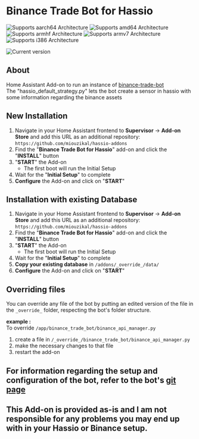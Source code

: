 # Binance Trade Bot for Hassio

![Supports aarch64 Architecture][aarch64-shield] ![Supports amd64 Architecture][amd64-shield] ![Supports armhf Architecture][armhf-shield] ![Supports armv7 Architecture][armv7-shield] ![Supports i386 Architecture][i386-shield]

![Current version][version]

## About

Home Assistant Add-on to run an instance of [binance-trade-bot](https://github.com/edeng23/binance-trade-bot)  
The "hassio_default_strategy.py" lets the bot create a sensor in hassio with some information regarding the binance assets

## New Installation

1. Navigate in your Home Assistant frontend to **Supervisor** -> **Add-on Store** and add this URL as an additional repository: `https://github.com/miouzikal/hassio-addons`
2. Find the "**Binance Trade Bot for Hassio**" add-on and click the "**INSTALL**" button
3. "**START**" the Add-on
   * The first boot will run the Initial Setup
4. Wait for the "**Initial Setup**" to complete
5. **Configure** the Add-on and click on "**START**"

## Installation with existing Database

1. Navigate in your Home Assistant frontend to **Supervisor** -> **Add-on Store** and add this URL as an additional repository: `https://github.com/miouzikal/hassio-addons`
2. Find the "**Binance Trade Bot for Hassio**" add-on and click the "**INSTALL**" button
3. "**START**" the Add-on
   * The first boot will run the Initial Setup
4. Wait for the "**Initial Setup**" to complete
5. **Copy your existing database** in `/addons/_override_/data/`
6. **Configure** the Add-on and click on "**START**"

## Overriding files

You can override any file of the bot by putting an edited version of the file in the `_override_` folder, respecting the bot's folder structure.
  
**example :**  
To override `/app/binance_trade_bot/binance_api_manager.py`
  1. create a file in `/_override_/binance_trade_bot/binance_api_manager.py`
  2. make the necessary changes to that file
  3. restart the add-on
  
## For information regarding the setup and configuration of the bot, refer to the bot's [git page](https://github.com/edeng23/binance-trade-bot)
  

## This Add-on is provided as-is and I am not responsible for any problems you may end up with in your Hassio or Binance setup.

[aarch64-shield]: https://img.shields.io/badge/aarch64-yes-green.svg
[amd64-shield]: https://img.shields.io/badge/amd64-yes-green.svg
[armhf-shield]: https://img.shields.io/badge/armhf-yes-green.svg
[armv7-shield]: https://img.shields.io/badge/armv7-yes-green.svg
[i386-shield]: https://img.shields.io/badge/i386-yes-green.svg
[version]: https://img.shields.io/badge/version-v0.1.2-blue.svg
